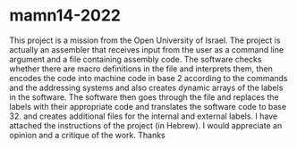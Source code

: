 # mamn14-2022
This project is a mission from the Open University of Israel.
The project is actually an assembler that receives input from the user as a command line argument
and a file containing assembly code. The software checks whether there are macro definitions 
in the file and interprets them, then encodes the code into machine code in base 2 
according to the commands and the addressing systems and also creates dynamic arrays of the labels in the software.
The software then goes through the file and replaces the labels with their appropriate code and translates the software code to base 32.
and creates additional files for the internal and external labels.
I have attached the instructions of the project (in Hebrew).
I would appreciate an opinion and a critique of the work. Thanks
